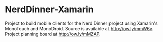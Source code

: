 NerdDinner-Xamarin
==================
Project to build mobile clients for the Nerd Dinner project using Xamarin's MonoTouch and MonoDroid. Source is available at http://ow.ly/mmW6v. Project planning board at http://ow.ly/mMZAP.
